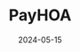 ---  
layout: startup_page  
title: "PayHOA"  
id: "payhoa.com"  
permalink: "/payhoapayhoa.com05152024/"  
website: "https://www.payhoa.com/"  
funding_round: "Series A"  
funding_amount: "$27.5M"  
investors: "Elephant Ventures"  
about: "PayHOA provides software for self-managed homeowner associations (HOAs), acting as a central hub for managing finances, maintenance requests, and community communication. Its SaaS offering addresses the needs of self-managed HOAs, which often lack the tools available to larger, professionally managed communities. The platform is designed to simplify operations and improve efficiency for volunteer board members."  
markets: "SaaS, Property Management, Software Development, Real Estate"  
hq: "Lexington, Kentucky, United States"  
founded_year: "2018"  
linkedin: "https://www.linkedin.com/company/payhoa"  
twitter: ""  
instagram: ""  
facebook: "https://www.facebook.com/pg/Payhoacom-214865479050545"  
crunchbase: "https://www.crunchbase.com/organization/payhoa"  
pitchbook: "https://pitchbook.com/profiles/company/443223-55"  

date_display: "15-May-2024"  
date: "2024-05-15"

# SEO Optimization  
meta_title: "PayHOA - Series A Funding ($27.5M)"  
meta_description: "PayHOA, PayHOA provides software for self-managed homeowner associations (HOAs), acting as a central hub for managing finances, maintenance requests, and comm..."  
meta_keywords: "PayHOA, SaaS, Property Management, Software Development, Real Estate, Series A funding"  
canonical_url: "https://startup.projectstartups.com/payhoapayhoa.com05152024/"  
---